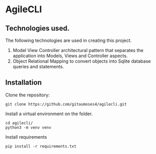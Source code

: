 # AgileCLI

## Technologies used.

The following technologies are used in creating this project.

1. Model View Controller architectural pattern that separates the application into Models,
Views and Controller aspects.
2. Object Relational Mapping to convert objects into Sqlite database queries and statements.


## Installation

Clone the repository:
```
git clone https://github.com/gitaumoses4/agilecli.git
```

Install a virtual environment on the folder.
```
cd agilecli/
python3 -m venv venv
```

Install requirements
```
pip install -r requirements.txt
```


